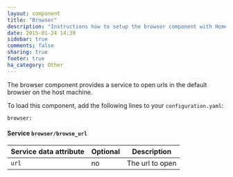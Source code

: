 ```yaml
---
layout: component
title: "Browser"
description: "Instructions how to setup the browser component with Home Assistant."
date: 2015-01-24 14:39
sidebar: true
comments: false
sharing: true
footer: true
ha_category: Other
---
```



The browser component provides a service to open urls in the default browser on the host machine.

To load this component, add the following lines to your `configuration.yaml`:

```
browser:
```

#### Service `browser/browse_url`

| Service data attribute | Optional | Description |
| ---------------------- | -------- | ----------- |
| `url`                  |       no | The url to open

